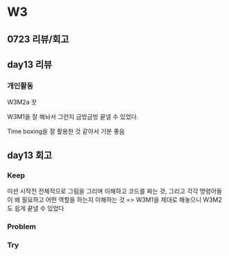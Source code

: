 # W3

## 0723 리뷰/회고

## day13 리뷰

### 개인활동
W3M2a 끗

W3M1을 잘 해놔서 그런지 금방금방 끝낼 수 있었다.

Time boxing을 잘 활용한 것 같아서 기분 좋음



## day13 회고

### Keep
미션 시작전 전체적으로 그림을 그리며 이해하고 코드를 짜는 것, 그리고 각각 명령어들이 왜 필요하고 어떤 역할을 하는지 이해하는 것
=> W3M1을 제대로 해놓으니 W3M2도 쉽게 끝낼 수 있었다

### Problem

### Try
